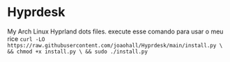 # Hyprdesk
My Arch Linux Hyprland dots files.
execute esse comando para usar o meu rice
``
curl -LO https://raw.githubusercontent.com/joaohall/Hyprdesk/main/install.py \
  && chmod +x install.py \
  && sudo ./install.py
``
